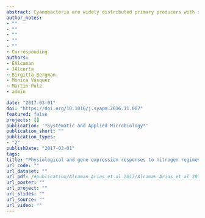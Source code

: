 ```yaml
---
abstract: Cyanobacteria are widely distributed primary producers with significant implications for the global biogeochemical cycles of carbon and nitrogen. Diazotrophic cyanobacteria of subsection V (Order Stigonematales) are particularly ubiquitous in photoautotrophic microbial mats of hot springs. The Stigonematal cyanobacterium strain CHP1 isolated from the Porcelana hot spring (Chile) was one of the major contributors of the new nitrogen through nitrogen fixation. Further morphological and genetic characterization verified that the strain CHP1 belongs to Stigonematales, and it formed a separate clade together with other thermophiles of the genera Fischerella and Mastigocladus. Strain CHP1 fixed maximum N2 in the light, independent of the temperature range. At 50 °C nifH gene transcripts showed high expression during the light period, whereas the nifH gene expression at 45 °C was arrhythmic. The strain displayed a high affinity for nitrate and a low tolerance for high ammonium concentrations, whereas the narB and glnA genes showed higher expression in light and at the beginning of the dark phase. It is proposed that Mastigocladus sp. strain CHP1 would represent a good model for the study of subsection V thermophilic cyanobacteria, and for understanding the adaptations of these photoautotrophic organisms inhabiting microbial mats in hot springs globally.
author_notes:
- ""
- ""
- ""
- ""
- ""
- Corresponding
authors:
- EAlcaman
- JAlcorta
- Birgitta Bergman 
- Mónica Vásquez
- Martin Polz
- admin

date: "2017-03-01"
doi: "https://doi.org/10.1016/j.syapm.2016.11.007"
featured: false
projects: []
publication: '*Systematic and Applied Microbiology*'
publication_short: ""
publication_types:
- "2"
publishDate: "2017-03-01"
tags:
title: "Physiological and gene expression responses to nitrogen regimes and temperatures in Mastigocladus sp. strain CHP1, a predominant thermotolerant cyanobacterium of hot springs"
url_code: ""
url_dataset: ""
url_pdf: /#publication/Alcaman_Arias_et_al_2017/Alcaman_Arias_et_al_2017.pdf
url_poster: ""
url_project: ""
url_slides: ""
url_source: ""
url_video: ""
---
```



